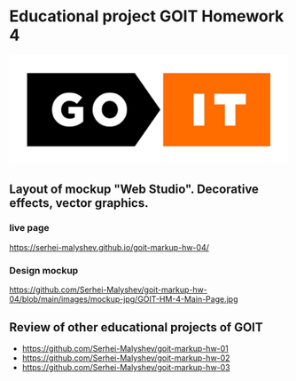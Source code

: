# Educational project GOIT Homework 4

<div align="center">
	<img src="https://raw.githubusercontent.com/Serhei-Malyshev/goit-markup-hw-04/main/images/github-readme/goit-logo-596.png" width="596"/>
</div>

## Layout of mockup "Web Studio". Decorative effects, vector graphics.

### live page

https://serhei-malyshev.github.io/goit-markup-hw-04/

### Design mockup

https://github.com/Serhei-Malyshev/goit-markup-hw-04/blob/main/images/mockup-jpg/GOIT-HM-4-Main-Page.jpg

## Review of other educational projects of GOIT

* https://github.com/Serhei-Malyshev/goit-markup-hw-01
* https://github.com/Serhei-Malyshev/goit-markup-hw-02
* https://github.com/Serhei-Malyshev/goit-markup-hw-03
